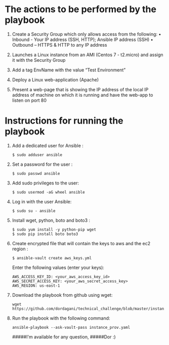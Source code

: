 # The actions to be performed by the playbook

1.	Create a Security Group which only allows access from the following: 
    • Inbound - Your IP address (SSH, HTTP); Ansible IP address (SSH)
    • Outbound – HTTPS & HTTP to any IP address

2.	Launches a Linux instance from an AMI (Centos 7 - t2.micro) and assign it with the Security Group

3.	Add a tag EnvName with the value “Test Environment”

4.	Deploy a Linux web-application (Apache)

5.	Present a web-page that is showing the IP address of the local IP address of machine on which it is running and have the web-app to listen on port 80

# Instructions for running the playbook

1.  Add a dedicated user for Ansible :
    ```
    $ sudo adduser ansible
    ```

2.  Set a password for the user :
    ```
    $ sudo passwd ansible
    ```

3.  Add sudo privileges to the user:
    ```
    $ sudo usermod -aG wheel ansible
    ```

4.  Log in with the user Ansible:
    ```
    $ sudo su - ansible
    ```

5.  Install wget, python, boto and boto3 :
    ```
    $ sudo yum install -y python-pip wget
    $ sudo pip install boto boto3
    ```

6.  Create encrypted file that will contain the keys to aws and the ec2 region :
    ```
    $ ansible-vault create aws_keys.yml
    ```

    Enter the following values ​​(enter your keys):
    ```
    AWS_ACCESS_KEY_ID: <your_aws_access_key_id>
    AWS_SECRET_ACCESS_KEY: <your_aws_secret_access_key>
    AWS_REGION: us-east-1
    ```

7.  Download the playbook from github using wget:
    ```
    wget https://github.com/dordagani/technical_challenge/blob/master/instance_prov.yaml
    ```

8.  Run the playbook with the following command:
    ```
    ansible-playbook --ask-vault-pass instance_prov.yaml
    ```

    #####I'm available for any question,
    #####Dor :)